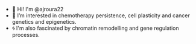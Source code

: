 - 👋 Hi! I'm @ajroura22
- 🔭 I’m interested in chemotherapy persistence, cell plasticity and cancer genetics and epigenetics.
- 🌀 I'm also fascinated by chromatin remodelling and gene regulation processes.  


<!--
**ajroura22/ajroura22** is a ✨ _special_ ✨ repository because its `README.md` (this file) appears on your GitHub profile.

Here are some ideas to get you started:

- 🔭 I’m currently working on ...
- 🌱 I’m currently learning ...
- 👯 I’m looking to collaborate on ...
- 🤔 I’m looking for help with ...
- 💬 Ask me about ...
- 📫 How to reach me: ...
- 😄 Pronouns: ...
- ⚡ Fun fact: ...
-->
